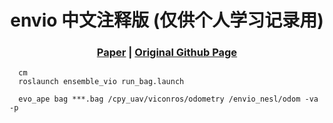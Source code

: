  [comment]: <> (# envio)

 <h1 align="center"> envio 中文注释版 (仅供个人学习记录用)
  </h1>


[comment]: <> (  <h2 align="center">PAPER</h2>)
  <h3 align="center">
  <a href="https://ieeexplore.ieee.org/stamp/stamp.jsp?arnumber=9686364">Paper</a> 
  | <a href="https://github.com/lastflowers/envio">Original Github Page</a>
  </h3>
  <div align="center"></div>


~~~
  cm
  roslaunch ensemble_vio run_bag.launch

  evo_ape bag ***.bag /cpy_uav/viconros/odometry /envio_nesl/odom -va -p
~~~
